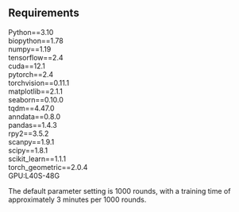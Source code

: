 
## Requirements
Python==3.10<br>
biopython==1.78<br>
numpy==1.19<br>
tensorflow==2.4<br>
cuda==12.1<br>
pytorch==2.4<br>
torchvision==0.11.1<br>
matplotlib==2.1.1<br>
seaborn==0.10.0<br>
tqdm==4.47.0<br>
anndata==0.8.0<br>
pandas==1.4.3<br>
rpy2==3.5.2<br>
scanpy==1.9.1<br>
scipy==1.8.1<br>
scikit_learn==1.1.1<br>
torch_geometric==2.0.4<br>
GPU:L40S-48G <br>

The default parameter setting is 1000 rounds, with a training time of approximately 3 minutes per 1000 rounds.


